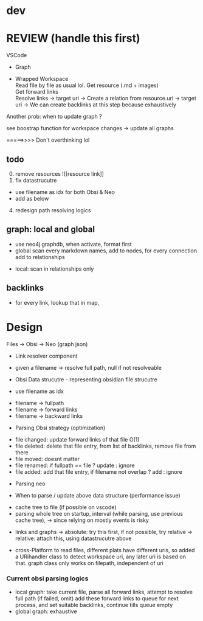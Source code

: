 # dev   

# REVIEW  (handle this first)

VSCode  


- Graph   

 

- Wrapped Workspace  
Read file by file as usual lol. 
Get resource (.md + images)  
Get forward links  
Resolve links -> target uri 
-> Create a relation from resource.uri -> target uri 
-> We can create backlinks at this step because exhaustively 

Another prob: when to update graph ?    

see boostrap function for workspace changes 
-> update all graphs 
 
=====>>>> Don't overthinking lol 



## todo     
0. remove resources ![[resource link]]
1. fix datastrucutre 
- use filename as idx for both Obsi & Neo 
- add as below
4. redesign path resolving logics



## graph: local and global 
- use neo4j graphdb, when activate, format first
- global scan every markdown names, add to nodes, for every connection add to relationships
<!-- - local first: for each markdown, find all connections and add to data chart  --> 
- local: scan in relationships only 
## backlinks  
- for every link, lookup that in map, 


# Design   

Files -> Obsi -> Neo (graph json)
+ Link resolver component 
- given a filename -> resolve full path, null if not resolveable 

+ Obsi Data strucutre - representing obsidian file strucutre 
* use filename as idx
- filename -> fullpath  
- filename -> forward links  
- filename -> backward links  

+ Parsing Obsi strategy (optimization)
- file changed: update forward links of that file O(1)
- file deleted: delete that file entry, from list of backlinks, remove file from there
- file moved: doesnt matter
- file renamed: if fullpath == file ? update : ignore  
- file added: add that file entry, if filename not overlap ? add : ignore 

+ Parsing neo 


+ When to parse / update above data structure  (performance issue) 
- cache tree to file (if possible on vscode) 
- parsing whole tree on startup, interval (while parsing, use previous cache tree), 
-> since relying on mostly events is risky








+ links and graphs 
-> absolute: try this first, if not possible, try relative 
-> relative: attach this, using datastrucutre above

+ cross-Platform 
to read files, different plats have different uris, so added a URihandler class to detect workspace uri, any later uri is based on that. 
graph class only works on filepath, independent of uri 




### Current obsi parsing logics 
- local graph: take current file, parse all forward links, attempt to resolve full path (if failed, omit) add these forward links to queue for next process, and set suitable backlinks, continue tills queue empty 
- global graph: exhaustive

